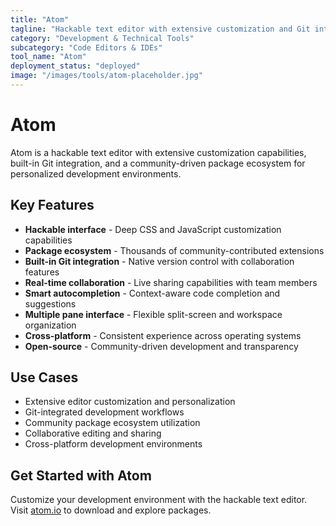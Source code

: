 ```yaml
---
title: "Atom"
tagline: "Hackable text editor with extensive customization and Git integration"
category: "Development & Technical Tools"
subcategory: "Code Editors & IDEs"
tool_name: "Atom"
deployment_status: "deployed"
image: "/images/tools/atom-placeholder.jpg"
---
```


# Atom

Atom is a hackable text editor with extensive customization capabilities, built-in Git integration, and a community-driven package ecosystem for personalized development environments.

## Key Features

- **Hackable interface** - Deep CSS and JavaScript customization capabilities
- **Package ecosystem** - Thousands of community-contributed extensions
- **Built-in Git integration** - Native version control with collaboration features
- **Real-time collaboration** - Live sharing capabilities with team members
- **Smart autocompletion** - Context-aware code completion and suggestions
- **Multiple pane interface** - Flexible split-screen and workspace organization
- **Cross-platform** - Consistent experience across operating systems
- **Open-source** - Community-driven development and transparency

## Use Cases

- Extensive editor customization and personalization
- Git-integrated development workflows
- Community package ecosystem utilization
- Collaborative editing and sharing
- Cross-platform development environments

## Get Started with Atom

Customize your development environment with the hackable text editor. Visit [atom.io](https://atom.io) to download and explore packages.